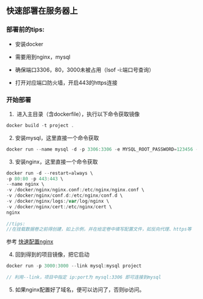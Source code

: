 ## 快速部署在服务器上

### 部署前的tips:

- 安装docker

- 需要用到nginx，mysql

- 确保端口3306，80，3000未被占用（lsof -i:端口号查询）

- 打开对应端口防火墙，开启443的https连接

### 开始部署

1.  进入主目录（含dockerfile），执行以下命令获取镜像

 ```go
docker build -t project .
 ```

2. 安装mysql，这里直接一个命令获取

```go
docker run --name mysql -d -p 3306:3306 -e MYSQL_ROOT_PASSWORD=123456 -v /docker/mysql:/var/lib/mysql mysql:5.7
```

3. 安装nginx，这里直接一个命令获取

```go
docker run -d --restart=always \ 
-p 80:80 -p 443:443 \ 
--name nginx \
-v /docker/nginx/nginx.conf:/etc/nginx/nginx.conf \
-v /docker/nginx/conf.d:/etc/nginx/conf.d \
-v /docker/nginx/logs:/var/log/nginx \
-v /docker/nginx/cert:/etc/nginx/cert \
nginx
           
//tips:
//在挂载数据卷之前得创建，如上示例，并在给定卷中填写配置文件，如反向代理、https等
```
参考 [快速配置nginx](https://www.quanxiaoha.com/docker/docker-install-nginx.html)

4. 回到得到的项目镜像，把它启动

```go
docker run -p 3000:3000 --link mysql:mysql project
              
// 利用--link，项目中指定 ip:port为 mysql:3306 即可连接到mysql
```

5. 如果nginx配置好了域名，便可以访问了，否则ip访问。
  

  

  